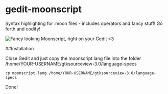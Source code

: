 gedit-moonscript
================

Syntax highlighting for .moon files - includes operators and fancy stuff!
Go forth and codify!

![Fancy looking Moonscript, right on your Gedit <3](//screenie.png)

##Installation

Close Gedit and just copy the moonscript.lang file into the folder /home/YOUR-USERNAME/gtksourceview-3.0/language-specs

    cp moonscript.lang /home/YOUR-USERNAME/gtksourceview-3.0/language-specs

Done!
